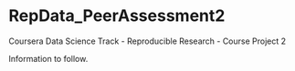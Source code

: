# RepData_PeerAssessment2
Coursera Data Science Track - Reproducible Research - Course Project 2

Information to follow.
